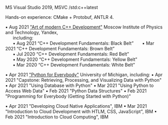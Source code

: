 MS Visual Studio 2019, MSVC /std:c++latest

Hands-on experience: CMake + Protobuf, ANTLR 4.

▪ Aug 2021 ["Art of modern C++ Development"](https://www.coursera.org/account/accomplishments/specialization/certificate/HT6LPG43WN67) Moscow Institute of Physics and           Technology, Yandex,  
  &nbsp;&nbsp;&nbsp;&nbsp;&nbsp;&nbsp;including:  
  &nbsp;&nbsp;&nbsp;&nbsp;&nbsp;&nbsp;▪ Aug 2021 “C++ Development Fundamentals: Black Belt”
  &nbsp;&nbsp;&nbsp;&nbsp;&nbsp;&nbsp;▪ Mar 2021 “C++ Development Fundamentals: Brown Belt”  
  &nbsp;&nbsp;&nbsp;&nbsp;&nbsp;&nbsp;▪ Jul 2020 “C++ Development Fundamentals: Red Belt”  
  &nbsp;&nbsp;&nbsp;&nbsp;&nbsp;&nbsp;▪ May 2020 “C++ Development Fundamentals: Yellow Belt”  
  &nbsp;&nbsp;&nbsp;&nbsp;&nbsp;&nbsp;▪ Mar 2020 “C++ Development Fundamentals: White Belt”  

▪ Apr 2021 ["Python for Everybody"]() University of Michigan,
  including:
  ▪ Apr 2021 "Capstone: Retrieving, Processing, and Visualizing Data with Python"
  ▪ Apr 2021 "Using Database with Python"
  ▪ Mar 2021 "Using Python to Access Web Data"
  ▪ Feb 2021 "Python Data Structures"
  ▪ Feb 2021 "Programming for Everybody (Getting Started with Python)"
  
▪ Apr 2021 "Developing Cloud Native Applications", IBM
▪ Mar 2021 "Introduction to Cloud Development with HTLM, CSS, JavaScript", IBM
▪ Feb 2021 "Introduction to Cloud Computing", IBM







